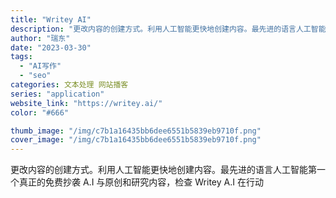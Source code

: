 ```yaml
---
title: "Writey AI"
description: "更改内容的创建方式。利用人工智能更快地创建内容。最先进的语言人工智能第一个真正的免费抄袭 A.I 与原创和研究内容，检查"
author: "瑞东"
date: "2023-03-30"
tags:
  - "AI写作"
  - "seo"
categories: 文本处理 网站播客
series: "application"
website_link: "https://writey.ai/"
color: "#666"

thumb_image: "/img/c7b1a16435bb6dee6551b5839eb9710f.png"
cover_image: "/img/c7b1a16435bb6dee6551b5839eb9710f.png"
---
```


更改内容的创建方式。利用人工智能更快地创建内容。最先进的语言人工智能第一个真正的免费抄袭 A.I 与原创和研究内容，检查 Writey A.I 在行动
